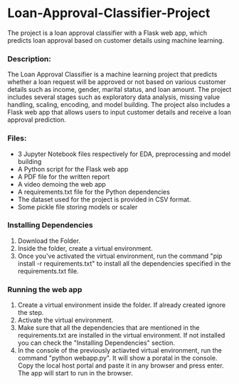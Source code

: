 # Loan-Approval-Classifier-Project
The project is a loan approval classifier with a Flask web app, which predicts loan approval based on customer details using machine learning.

### Description:

The Loan Approval Classifier is a machine learning project that predicts whether a loan request will be approved or not based on various customer details such as income, gender, marital status, and loan amount. The project includes several stages such as exploratory data analysis, missing value handling, scaling, encoding, and model building. The project also includes a Flask web app that allows users to input customer details and receive a loan approval prediction. 

### Files:
- 3 Jupyter Notebook files respectively for EDA, preprocessing and model building
- A Python script for the Flask web app
- A PDF file for the written report
- A video demoing the web app
- A requirements.txt file for the Python dependencies
- The dataset used for the project is provided in CSV format.
- Some pickle file storing models or scaler

### Installing Dependencies
1. Download the Folder.
2. Inside the folder, create a virtual environment.
3. Once you've activated the virtual environment, run the command "pip install -r requirements.txt" to install all the dependencies specified in the requirements.txt file.

### Running the web app
1. Create a virtual environment inside the folder. If already created ignore the step.
2. Activate the virtual environment.
3. Make sure that all the dependencies that are mentioned in the requirements.txt are installed in the virtual environment. If not installed you can check the "Installing Dependencies" section.
4. In the console of the previously actiavted virtual environment, run the command "python webapp.py". It will show a poratal in the console. Copy the local host portal and paste it in any browser and press enter. The app will start to run in the browser.   
